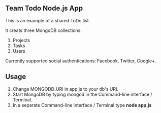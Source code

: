 ## Team Todo Node.js App

This is an example of a shared ToDo list.

It creats three MongoDB collections:

1. Projects
2. Tasks
3. Users

Currently supported social authentications: Facebook, Twitter, Google+.

## Usage

1. Change MONGODB_URI in app.js to your db's URI.
2. Start MongoDB by typing mongod in the Command-line interface / Terminal.
3. In a separate Command-line interface / Terminal type **node app.js**
